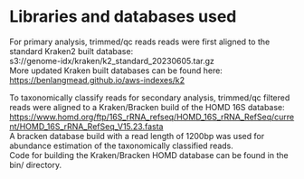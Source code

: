 # Libraries and databases used

For primary analysis, trimmed/qc reads reads were first aligned to the standard Kraken2 built database: \
s3://genome-idx/kraken/k2_standard_20230605.tar.gz \
More updated Kraken built databases can be found here: https://benlangmead.github.io/aws-indexes/k2

To taxonomically classify reads for secondary analysis, trimmed/qc filtered reads were aligned to a Kraken/Bracken build of the HOMD 16S database: \
https://www.homd.org/ftp/16S_rRNA_refseq/HOMD_16S_rRNA_RefSeq/current/HOMD_16S_rRNA_RefSeq_V15.23.fasta \
A bracken database build with a read length of 1200bp was used for abundance estimation of the taxonomically classified reads. \
Code for building the Kraken/Bracken HOMD database can be found in the bin/ directory. 
